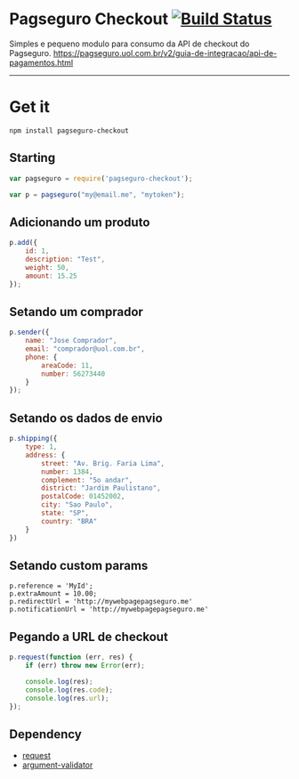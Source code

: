 Pagseguro Checkout [![Build Status](https://travis-ci.org/Deividy/pagseguro-checkout.png?branch=master)](https://travis-ci.org/Deividy/pagseguro-checkout)
===============

Simples e pequeno modulo para consumo da API de checkout do Pagseguro.
https://pagseguro.uol.com.br/v2/guia-de-integracao/api-de-pagamentos.html

---

# Get it

```
npm install pagseguro-checkout
```

## Starting

```javascript
var pagseguro = require('pagseguro-checkout');

var p = pagseguro("my@email.me", "mytoken");
```

## Adicionando um produto

```javascript
p.add({
    id: 1,
    description: "Test",
    weight: 50,
    amount: 15.25
});
```

## Setando um comprador

```javascript
p.sender({
    name: "Jose Comprador",
    email: "comprador@uol.com.br",
    phone: {
        areaCode: 11,
        number: 56273440
    }
});
```

## Setando os dados de envio

```javascript
p.shipping({
    type: 1,
    address: {
        street: "Av. Brig. Faria Lima",
        number: 1384,
        complement: "5o andar",
        district: "Jardim Paulistano",
        postalCode: 01452002,
        city: "Sao Paulo",
        state: "SP",
        country: "BRA"
    }
})
```

## Setando custom params

```
p.reference = 'MyId';
p.extraAmount = 10.00;
p.redirectUrl = 'http://mywebpagepagseguro.me'
p.notificationUrl = 'http://mywebpagepagseguro.me'
```

## Pegando a URL de checkout

```javascript
p.request(function (err, res) {
    if (err) throw new Error(err);

    console.log(res);
    console.log(res.code);
    console.log(res.url);
});
```

## Dependency
- [request](https://github.com/request/request)
- [argument-validator](https://github.com/Deividy/argument-validator)
